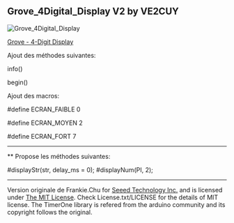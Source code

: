 Grove_4Digital_Display V2 by VE2CUY
--------------------------------

![Grove_4Digital_Display](https://statics3.seeedstudio.com/images/product/4-Digital%20Display.jpg)

[Grove - 4-Digit Display](https://www.seeedstudio.com/Grove-4-Digit-Display-p-1198.html)

Ajout des méthodes suivantes:

info()

begin()

Ajout des macros:

#define ECRAN_FAIBLE 0

#define ECRAN_MOYEN 2

#define ECRAN_FORT 7

---

** Propose les méthodes suivantes:

#displayStr(str, delay_ms = 0);
#displayNum(PI, 2);
    
----

Version originale de Frankie.Chu for [Seeed Technology Inc.](http://www.seeed.cc) and is licensed under [The MIT License](http://opensource.org/licenses/mit-license.php). Check License.txt/LICENSE for the details of MIT license. The TimerOne library is refered from the arduino community and its copyright follows the original.
